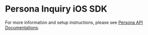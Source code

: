 # Persona Inquiry iOS SDK

For more information and setup instructions, please see [Persona API Documentations](https://docs.withpersona.com/).

